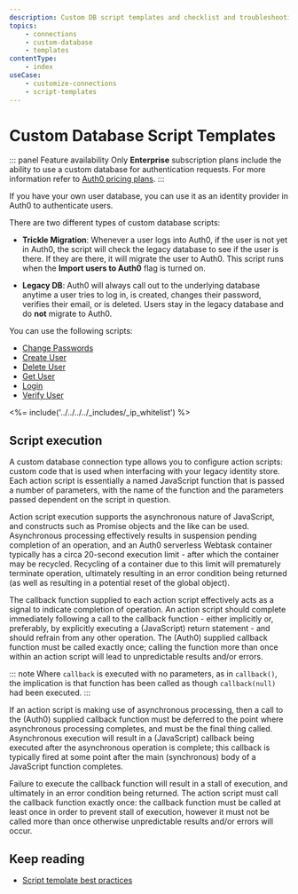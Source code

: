```yaml
---
description: Custom DB script templates and checklist and troubleshooting
topics:
    - connections
    - custom-database
    - templates
contentType: 
    - index
useCase:
    - customize-connections
    - script-templates
---
```

# Custom Database Script Templates

::: panel Feature availability
Only **Enterprise** subscription plans include the ability to use a custom database for authentication requests. For more information refer to [Auth0 pricing plans](https://auth0.com/pricing).
:::

If you have your own user database, you can use it as an identity provider in Auth0 to authenticate users. 

There are two different types of custom database scripts:

  * **Trickle Migration**: Whenever a user logs into Auth0, if the user is not yet in Auth0, the script will check the legacy database to see if the user is there. If they are there, it will migrate the user to Auth0. This script runs when the **Import users to Auth0** flag is turned on. 

  * **Legacy DB**: Auth0 will always call out to the underlying database anytime a user tries to log in, is created, changes their password, verifies their email, or is deleted. Users stay in the legacy database and do **not** migrate to Auth0.

You can use the following scripts:

* [Change Passwords](/connections/database/custom-db/templates/change-password)
* [Create User](/connections/database/custom-db/templates/create)
* [Delete User](/connections/database/custom-db/templates/delete)
* [Get User](/connections/database/custom-db/templates/get-user)
* [Login](/connections/database/custom-db/templates/login)
* [Verify User](/connections/database/custom-db/templates/verify)

<%= include('../../../../_includes/_ip_whitelist') %>

## Script execution

A custom database connection type allows you to configure action scripts: custom code that is used when interfacing with your legacy identity store. Each action script is essentially a named JavaScript function that is passed a number of parameters, with the name of the function and the parameters passed dependent on the script in question. 

Action script execution supports the asynchronous nature of JavaScript, and constructs such as Promise objects and the like can be used. Asynchronous processing effectively results in suspension pending completion of an operation, and an Auth0 serverless Webtask container typically has a circa 20-second execution limit - after which the container may be recycled. Recycling of a container due to this limit will prematurely terminate operation, ultimately resulting in an error condition being returned (as well as resulting in a potential reset of the global object). 

The callback function supplied to each action script effectively acts as a signal to indicate completion of operation. An action script should complete immediately following a call to the callback function - either implicitly or, preferably, by explicitly executing a (JavaScript) return statement - and should refrain from any other operation. The (Auth0) supplied callback function must be called exactly once; calling the function more than once within an action script will lead to unpredictable results and/or errors.

::: note
Where `callback` is executed with no parameters, as in `callback()`, the implication is that function has been called as though `callback(null)` had been executed. 
:::

If an action script is making use of asynchronous processing, then a call to the (Auth0) supplied callback function must be deferred to the point where asynchronous processing completes, and must be the final thing called. Asynchronous execution will result in a (JavaScript) callback being executed after the asynchronous operation is complete; this callback is typically fired at some point after the main (synchronous) body of a JavaScript function completes. 

Failure to execute the callback function will result in a stall of execution, and ultimately in an error condition being returned. The action script must call the callback function exactly once: the callback function must be called at least once in order to prevent stall of execution, however it must not be called more than once otherwise unpredictable results and/or errors will occur.

## Keep reading

* [Script template best practices](/best-practices/custom-database-connections#script-template-best-practices)
